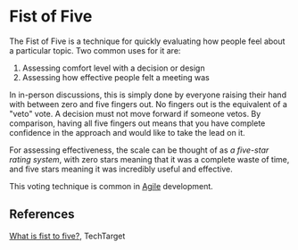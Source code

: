 # Fist of Five

The Fist of Five is a technique for quickly evaluating how people feel about a
particular topic. Two common uses for it are:

1.  Assessing comfort level with a decision or design
2.  Assessing how effective people felt a meeting was

In in-person discussions, this is simply done by everyone raising their hand
with between zero and five fingers out. No fingers out is the equivalent of a
"veto" vote. A decision must not move forward if someone vetos. By comparison,
having all five fingers out means that you have complete confidence in the
approach and would like to take the lead on it.

For assessing effectiveness, the scale can be thought of as _a five-star rating
system_, with zero stars meaning that it was a complete waste of time, and five
stars meaning it was incredibly useful and effective.

This voting technique is common in [Agile](/devops/scrum.md) development.

## References

[What is fist to five?](https://www.techtarget.com/whatis/definition/fist-to-five-fist-of-five),
TechTarget
